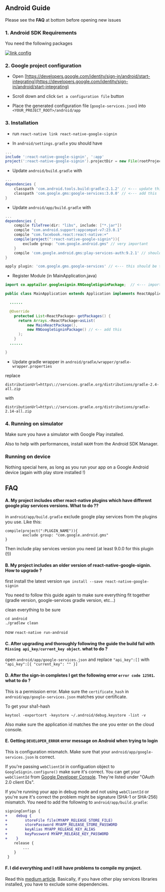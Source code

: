 ## Android Guide

Please see the **FAQ** at bottom before opening new issues 

### 1. Android SDK Requirements

You need the following packages

[![link config](https://github.com/apptailor/react-native-google-signin/raw/master/img/android-req.png)](#config)


### 2. Google project configuration

- Open [https://developers.google.com/identity/sign-in/android/start-integrating](https://developers.google.com/identity/sign-in/android/start-integrating)

- Scroll down and click ```Get a configuration file``` button

- Place the generated configuration file (```google-services.json```) into ```<YOUR_PROJECT_ROOT>/android/app```

### 3. Installation

* run `react-native link react-native-google-signin`

* In `android/settings.gradle` you should have

```gradle
...
include ':react-native-google-signin', ':app'
project(':react-native-google-signin').projectDir = new File(rootProject.projectDir, '../node_modules/react-native-google-signin/android')
```

        
* Update `android/build.gradle` with

```gradle
...
dependencies {
    classpath 'com.android.tools.build:gradle:2.1.2' // <--- update this
    classpath 'com.google.gms:google-services:3.0.0' // <--- add this
}
```

* Update `android/app/build.gradle` with

```gradle
...
dependencies {
    compile fileTree(dir: "libs", include: ["*.jar"])
    compile "com.android.support:appcompat-v7:23.0.1"
    compile "com.facebook.react:react-native:+"
    compile(project(":react-native-google-signin")){         
        exclude group: "com.google.android.gms" // very important
    }
    compile 'com.google.android.gms:play-services-auth:9.2.1' // should be at least 9.0.0
}

apply plugin: 'com.google.gms.google-services' // <--- this should be the last line
```

* Register Module (in MainApplication.java)

```java
import co.apptailor.googlesignin.RNGoogleSigninPackage;  // <--- import

public class MainApplication extends Application implements ReactApplication {

  ......

  @Override
    protected List<ReactPackage> getPackages() {
      return Arrays.<ReactPackage>asList(
          new MainReactPackage(),
          new RNGoogleSigninPackage() // <-- add this
      );
    }
  ......

}
```

* Update gradle wrapper in `android/gradle/wrapper/gradle-wrapper.properties`

replace 
```
distributionUrl=https\://services.gradle.org/distributions/gradle-2.4-all.zip
```

with
```
distributionUrl=https\://services.gradle.org/distributions/gradle-2.14-all.zip
```


### 4. Running on simulator

Make sure you have a simulator with Google Play installed.

Also to help with performances, install ```HAXM``` from the Android SDK Manager.

### Running on device

Nothing special here, as long as you run your app on a Google Android device (again with play store installed !)


## FAQ

#### A. My project includes other react-native plugins which have different google play services versions. What to do ??

in `android/app/build.gradle` exclude google play services from the plugins you use. Like this:

```
compile(project(":PLUGIN_NAME")){         
        exclude group: "com.google.android.gms"
}
```

Then include play services version you need (at least 9.0.0 for this plugin (!))

#### B. My project includes an older version of react-native-google-signin. How to upgrade ?

first install the latest version
`npm install --save react-native-google-signin` 

You need to follow this guide again to make sure everything fit together (gradle version, google-services gradle version, etc...)

clean everything to be sure

```
cd android
./gradlew clean
```

now `react-native run-android`

#### C. After upgrading and thoroughly following the guide the build fail with `Missing api_key/current_key object`. what to do ?

open `android/app/google-services.json` and replace `"api_key":[]` with `"api_key":[{ "current_key": "" }]`

#### D. After the sign-in completes I get the following error `error code 12501`. what to do ?

This is a permission error. Make sure the `certificate_hash` in `android/app/google-services.json` matches your certificate. 

To get your sha1-hash
```
keytool -exportcert -keystore ~/.android/debug.keystore -list -v
```

Also make sure the application id matches the one you enter on the cloud console.

#### E. Getting `DEVELOPER_ERROR` error message on Android when trying to login

This is configuration mismatch. Make sure that your `android/app/google-services.json` is correct.

If you're passing `webClientId` in configuation object to `GoogleSignin.configure()` make sure it's correct. You can get your `webClientId` from [Google Developer Console](https://console.developers.google.com/apis/credentials). They're listed under "OAuth 2.0 client IDs".

If you're running your app in debug mode and not using `webClientId` or you're sure it's correct the problem might be signature (SHA-1 or SHA-256) mismatch. You need to add the following to `android/app/build.gradle`:

```diff
signingConfigs {
+    debug {
+        storeFile file(MYAPP_RELEASE_STORE_FILE)
+        storePassword MYAPP_RELEASE_STORE_PASSWORD
+        keyAlias MYAPP_RELEASE_KEY_ALIAS
+        keyPassword MYAPP_RELEASE_KEY_PASSWORD
+    }
    release {
        ...
    }
 }
```

#### F. I did everything and I still have problems to compile my project.

Read this [medium article](https://medium.com/@suchydan/how-to-solve-google-play-services-version-collision-in-gradle-dependencies-ef086ae5c75f). Basically, if you have other play services libraries installed, you have to exclude some dependencies.
